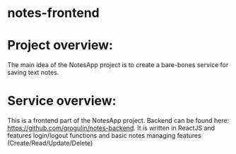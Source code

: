 # notes-frontend

# Project overview:
The main idea of the NotesApp project is to create a bare-bones service for saving text notes.

# Service overview:
This is a frontend part of the NotesApp project. Backend can be found here: https://github.com/grogulin/notes-backend. It is written in ReactJS and features login/logout functions and basic notes managing features (Create/Read/Update/Delete)
